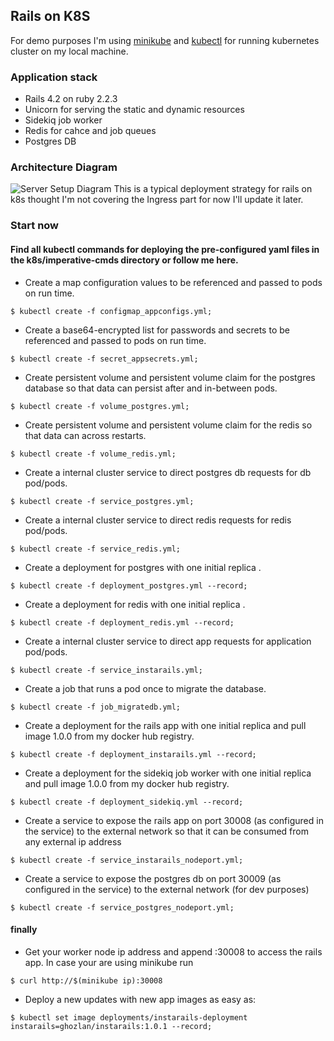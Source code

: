 ## Rails on K8S

For demo purposes I'm using [minikube]([https://kubernetes.io/docs/setup/learning-environment/minikube/](https://kubernetes.io/docs/setup/learning-environment/minikube/)) and [kubectl]([https://kubernetes.io/docs/tasks/tools/install-kubectl/](https://kubernetes.io/docs/tasks/tools/install-kubectl/)) for running kubernetes cluster on my local machine. 


### Application stack

- Rails 4.2 on ruby 2.2.3
- Unicorn for serving the static and dynamic resources 
- Sidekiq job worker
- Redis for cahce and job queues
- Postgres DB

### Architecture Diagram

![Server Setup Diagram](https://github.com/ghozln/rails-on-k8s/blob/master/rails-on-k8s.jpg) This is a typical deployment strategy for rails on k8s thought I'm not covering the Ingress part for now I'll update it later.

### Start now
#### Find all kubectl commands for deploying the pre-configured yaml files in the k8s/imperative-cmds directory or follow me here.
- Create a map configuration values to be referenced and passed to pods on run time.
```
$ kubectl create -f configmap_appconfigs.yml; 
```
- Create a base64-encrypted list for passwords and secrets to be referenced and passed to pods on run time.
```
$ kubectl create -f secret_appsecrets.yml; 
```
- Create persistent volume and persistent volume claim for the postgres database so that data can persist after and in-between pods.
```
$ kubectl create -f volume_postgres.yml; 
```
- Create persistent volume and persistent volume claim for the redis so that data can across restarts.
```
$ kubectl create -f volume_redis.yml; 
```
- Create a internal cluster service to direct postgres db requests for db pod/pods.
```
$ kubectl create -f service_postgres.yml;
```
- Create a internal cluster service to direct redis requests for redis pod/pods.
```
$ kubectl create -f service_redis.yml;
```
- Create a deployment for postgres with one initial replica .
```
$ kubectl create -f deployment_postgres.yml --record;
```
- Create a deployment for redis with one initial replica .
```
$ kubectl create -f deployment_redis.yml --record;
```
- Create a internal cluster service to direct app requests for application pod/pods.
```
$ kubectl create -f service_instarails.yml; 
```
- Create a job that runs a pod once to migrate the database.
```
$ kubectl create -f job_migratedb.yml; 
```
- Create a deployment for the rails app with one initial replica and pull image 1.0.0 from my docker hub registry.
```
$ kubectl create -f deployment_instarails.yml --record; 
```
- Create a deployment for the sidekiq job worker with one initial replica and pull image 1.0.0 from my docker hub registry.
```
$ kubectl create -f deployment_sidekiq.yml --record; 
```
- Create a service to expose the rails app on port 30008 (as configured in the service) to the external network so that it can be consumed from any external ip address
```
$ kubectl create -f service_instarails_nodeport.yml; 
```
- Create a service to expose the postgres db on port 30009 (as configured  in the service) to the external network (for dev purposes)
```
$ kubectl create -f service_postgres_nodeport.yml;
```
#### finally
- Get your worker node ip address and append :30008 to access the rails app. In case your are using minikube run
```
$ curl http://$(minikube ip):30008
```
- Deploy a new updates with new app images as easy as: 
```
$ kubectl set image deployments/instarails-deployment instarails=ghozlan/instarails:1.0.1 --record;
```
